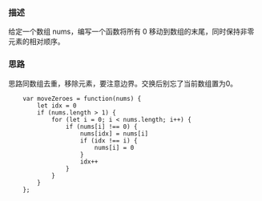 ### 描述
给定一个数组 nums，编写一个函数将所有 0 移动到数组的末尾，同时保持非零元素的相对顺序。

### 思路

思路同数组去重，移除元素，要注意边界。交换后别忘了当前数组置为0。
```
    var moveZeroes = function(nums) {
        let idx = 0
        if (nums.length > 1) {
            for (let i = 0; i < nums.length; i++) {
                if (nums[i] !== 0) {
                    nums[idx] = nums[i]
                    if (idx !== i) {
                        nums[i] = 0
                    }
                    idx++
                }
            }
        }
    };
```